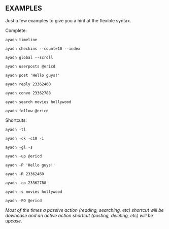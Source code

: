 ## EXAMPLES

Just a few examples to give you a hint at the flexible syntax.

Complete:    

`ayadn timeline`

`ayadn checkins --count=10 --index`

`ayadn global --scroll`

`ayadn userposts @ericd`

`ayadn post 'Hello guys!'`

`ayadn reply 23362460`

`ayadn convo 23362788`

`ayadn search movies hollywood`

`ayadn follow @ericd`  

Shortcuts:  

`ayadn -tl`

`ayadn -ck -c10 -i`

`ayadn -gl -s`

`ayadn -up @ericd`

`ayadn -P 'Hello guys!'`

`ayadn -R 23362460`

`ayadn -co 23362788`

`ayadn -s movies hollywood`

`ayadn -FO @ericd` 

*Most of the times a passive action (reading, searching, etc) shortcut will be downcase and an active action shortcut (posting, deleting, etc) will be upcase.*
